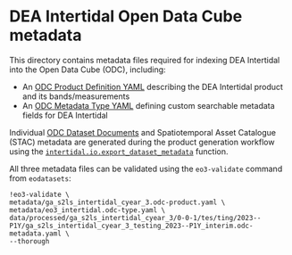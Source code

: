# DEA Intertidal Open Data Cube metadata

This directory contains metadata files required for indexing DEA Intertidal into the Open Data Cube (ODC), including:
* An [ODC Product Definition YAML](https://datacube-core.readthedocs.io/en/latest/installation/product-definitions.html) describing the DEA Intertidal product and its bands/measurements
* An [ODC Metadata Type YAML](https://datacube-core.readthedocs.io/en/latest/installation/metadata-types.html) defining custom searchable metadata fields for DEA Intertidal

Individual [ODC Dataset Documents](https://datacube-core.readthedocs.io/en/latest/installation/dataset-documents.html) and Spatiotemporal Asset Catalogue (STAC) metadata are generated during the product generation workflow using the [`intertidal.io.export_dataset_metadata`](https://github.com/GeoscienceAustralia/dea-intertidal/blob/main/intertidal/io.py#L877-L1091) function.

All three metadata files can be validated using the `eo3-validate` command from `eodatasets`:
```
!eo3-validate \
metadata/ga_s2ls_intertidal_cyear_3.odc-product.yaml \
metadata/eo3_intertidal.odc-type.yaml \
data/processed/ga_s2ls_intertidal_cyear_3/0-0-1/tes/ting/2023--P1Y/ga_s2ls_intertidal_cyear_3_testing_2023--P1Y_interim.odc-metadata.yaml \
--thorough
```
